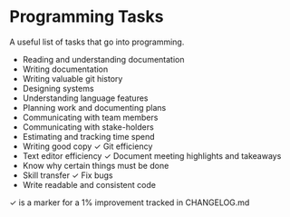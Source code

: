 # Programming Tasks

A useful list of tasks that go into programming.

* Reading and understanding documentation
* Writing documentation
* Writing valuable git history
* Designing systems
* Understanding language features
* Planning work and documenting plans
* Communicating with team members
* Communicating with stake-holders
* Estimating and tracking time spend
* Writing good copy
✓ Git efficiency
* Text editor efficiency
✓ Document meeting highlights and takeaways
* Know why certain things must be done
* Skill transfer
✓ Fix bugs
* Write readable and consistent code

✓ is a marker for a 1% improvement tracked in CHANGELOG.md
